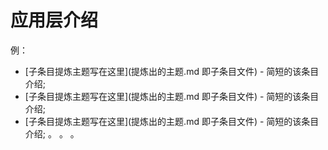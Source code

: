 # 应用层介绍

例：

* [子条目提炼主题写在这里](提炼出的主题.md 即子条目文件) - 简短的该条目介绍;
* [子条目提炼主题写在这里](提炼出的主题.md 即子条目文件) - 简短的该条目介绍;
* [子条目提炼主题写在这里](提炼出的主题.md 即子条目文件) - 简短的该条目介绍;
。
。
。